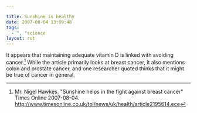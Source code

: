 ```yaml
---

title: Sunshine is healthy
date: 2007-08-04 13:09:48
tags:
  - ", "science
layout: rut
---
```


It appears that maintaining adequate vitamin D is linked with avoiding cancer.[^200708041]  While the article primarily looks at breast cancer, it also mentions colon and prostate cancer, and one researcher quoted thinks that it might be true of cancer in general. 

[^200708041]: Mr. Nigel Hawkes.  "Sunshine helps in the fight against breast cancer"  Times Online 2007-08-04.  <http://www.timesonline.co.uk/tol/news/uk/health/article2195614.ece>

